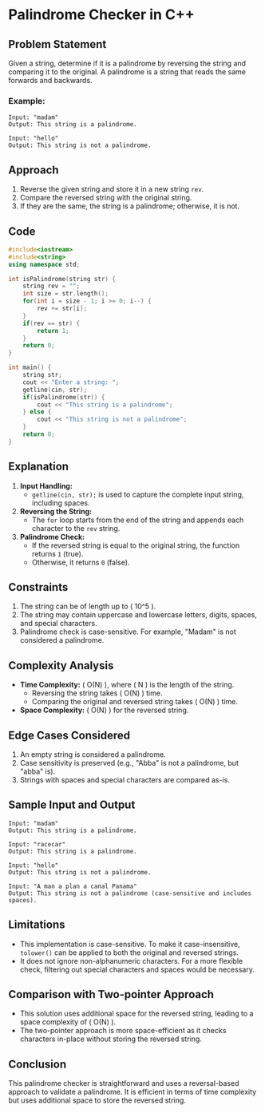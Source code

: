 # Palindrome Checker in C++

## Problem Statement  
Given a string, determine if it is a palindrome by reversing the string and comparing it to the original. A palindrome is a string that reads the same forwards and backwards.

### Example:
```
Input: "madam"
Output: This string is a palindrome.

Input: "hello"
Output: This string is not a palindrome.
```

## Approach  
1. Reverse the given string and store it in a new string `rev`.  
2. Compare the reversed string with the original string.  
3. If they are the same, the string is a palindrome; otherwise, it is not.  

## Code  
```cpp
#include<iostream>
#include<string>
using namespace std;

int isPalindrome(string str) {
    string rev = "";
    int size = str.length();
    for(int i = size - 1; i >= 0; i--) {
        rev += str[i];
    }
    if(rev == str) {
        return 1;
    }
    return 0;
}

int main() {
    string str;
    cout << "Enter a string: ";
    getline(cin, str);
    if(isPalindrome(str)) {
        cout << "This string is a palindrome";
    } else {
        cout << "This string is not a palindrome";
    }
    return 0;
}
```

## Explanation  
1. **Input Handling:**  
   - `getline(cin, str);` is used to capture the complete input string, including spaces.  
2. **Reversing the String:**  
   - The `for` loop starts from the end of the string and appends each character to the `rev` string.  
3. **Palindrome Check:**  
   - If the reversed string is equal to the original string, the function returns `1` (true).  
   - Otherwise, it returns `0` (false).  

## Constraints  
1. The string can be of length up to \( 10^5 \).  
2. The string may contain uppercase and lowercase letters, digits, spaces, and special characters.  
3. Palindrome check is case-sensitive. For example, "Madam" is not considered a palindrome.  

## Complexity Analysis  
- **Time Complexity:** \( O(N) \), where \( N \) is the length of the string.  
  - Reversing the string takes \( O(N) \) time.  
  - Comparing the original and reversed string takes \( O(N) \) time.  
- **Space Complexity:** \( O(N) \) for the reversed string.  

## Edge Cases Considered  
1. An empty string is considered a palindrome.  
2. Case sensitivity is preserved (e.g., "Abba" is not a palindrome, but "abba" is).  
3. Strings with spaces and special characters are compared as-is.  

## Sample Input and Output  
```
Input: "madam"
Output: This string is a palindrome.

Input: "racecar"
Output: This string is a palindrome.

Input: "hello"
Output: This string is not a palindrome.

Input: "A man a plan a canal Panama"
Output: This string is not a palindrome (case-sensitive and includes spaces).
```

## Limitations  
- This implementation is case-sensitive. To make it case-insensitive, `tolower()` can be applied to both the original and reversed strings.  
- It does not ignore non-alphanumeric characters. For a more flexible check, filtering out special characters and spaces would be necessary.  

## Comparison with Two-pointer Approach  
- This solution uses additional space for the reversed string, leading to a space complexity of \( O(N) \).  
- The two-pointer approach is more space-efficient as it checks characters in-place without storing the reversed string.  

## Conclusion  
This palindrome checker is straightforward and uses a reversal-based approach to validate a palindrome. It is efficient in terms of time complexity but uses additional space to store the reversed string.